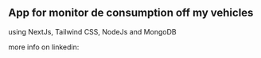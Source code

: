 ## App for monitor de consumption off my vehicles

using NextJs, Tailwind CSS, NodeJs and MongoDB

more info on linkedin: 
